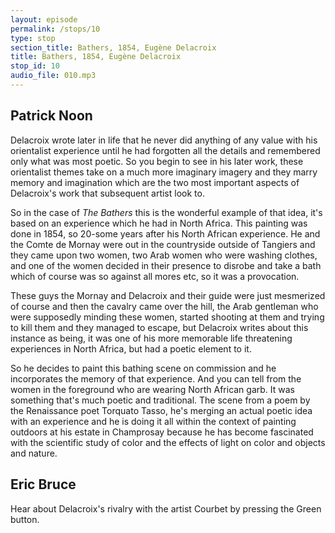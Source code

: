 ```yaml
---
layout: episode
permalink: /stops/10
type: stop
section_title: Bathers, 1854, Eugène Delacroix
title: Bathers, 1854, Eugène Delacroix
stop_id: 10
audio_file: 010.mp3
---
```


## Patrick Noon

Delacroix wrote later in life that he never did anything of any value with his orientalist experience until he had forgotten all the details and remembered only what was most poetic.  So you begin to see in his later work, these orientalist themes take on a much more imaginary imagery and they marry memory and imagination which are the two most important aspects of Delacroix's work that subsequent artist look to.

So in the case of _The Bathers_ this is the wonderful example of that idea, it's based on an experience which he had in North Africa.  This painting was done in 1854, so 20-some years after his North African experience.  He and the Comte de Mornay were out in the countryside outside of Tangiers and they came upon two women, two Arab women who were washing clothes, and one of the women decided in their presence to disrobe and take a bath which of course was so against all mores etc, so it was a provocation.

These guys the Mornay and Delacroix and their guide were just mesmerized of course and then the cavalry came over the hill, the Arab gentleman who were supposedly minding these women, started shooting at them and trying to kill them and they managed to escape, but Delacroix writes about this instance as being, it was one of his more memorable life threatening experiences in North Africa, but had a poetic element to it.

So he decides to paint this bathing scene on commission and he incorporates the memory of that experience. And you can tell from the women in the foreground who are wearing North African garb. It was something that's much poetic and traditional.  The scene from a poem by the Renaissance poet Torquato Tasso, he's merging an actual poetic idea with an experience and he is doing it all within the context of painting outdoors at his estate in Champrosay because he has become fascinated with the scientific study of color and the effects of light on color and objects and nature.

## Eric Bruce

Hear about Delacroix's rivalry with the artist Courbet by pressing the Green button.
